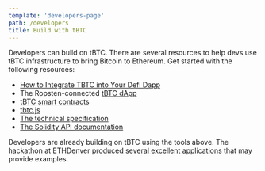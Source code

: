 ```yaml
---
template: 'developers-page'
path: /developers
title: Build with tBTC
---
```

Developers can build on tBTC. There are several resources to help devs use tBTC infrastructure to bring Bitcoin to Ethereum. Get started with the following resources:

- [How to Integrate TBTC into Your Defi Dapp](/how-to-integrate-tbtc-into-your-defi-dapp)
- The Ropsten-connected [tBTC dApp](http://dapp.test.tbtc.network/)
- [tBTC smart contracts](https://github.com/keep-network/tbtc)
- [tbtc.js](https://github.com/keep-network/tbtc.js)
- [The technical specification](http://docs.keep.network/tbtc/)
- [The Solidity API documentation](http://docs.keep.network/tbtc/solidity/)

Developers are already building on tBTC using the tools above. The hackathon at ETHDenver [produced several excellent applications](https://blog.keep.network/bitcoin-earn-wins-ethdenver-tbtc-hackathon-prize-5233ce805468) that may provide examples.
